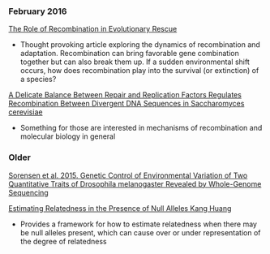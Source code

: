 ### February 2016
[The Role of Recombination in Evolutionary Rescue](http://www.genetics.org/content/202/2/721)
  - Thought provoking article exploring the dynamics of recombination and adaptation.  Recombination can bring favorable gene combination together but can also break them up.  If a sudden environmental shift occurs, how does recombination play into the survival (or extinction) of a species?

[A Delicate Balance Between Repair and Replication Factors Regulates Recombination Between Divergent DNA Sequences in Saccharomyces cerevisiae](http://www.genetics.org/content/202/2/525)
 - Something for those are interested in mechanisms of recombination and molecular biology in general

### Older
[Sorensen et al. 2015. Genetic Control of Environmental Variation of Two
Quantitative Traits of Drosophila melanogaster
Revealed by Whole-Genome Sequencing](http://www.genetics.org/content/early/2015/08/12/genetics.115.180273.full.pdf)

[Estimating Relatedness in the Presence of Null Alleles
Kang Huang](http://www.genetics.org/content/202/1/247)
  - Provides a framework for how to estimate relatedness when there may be null alleles present, which can cause over or under representation of the degree of relatedness
